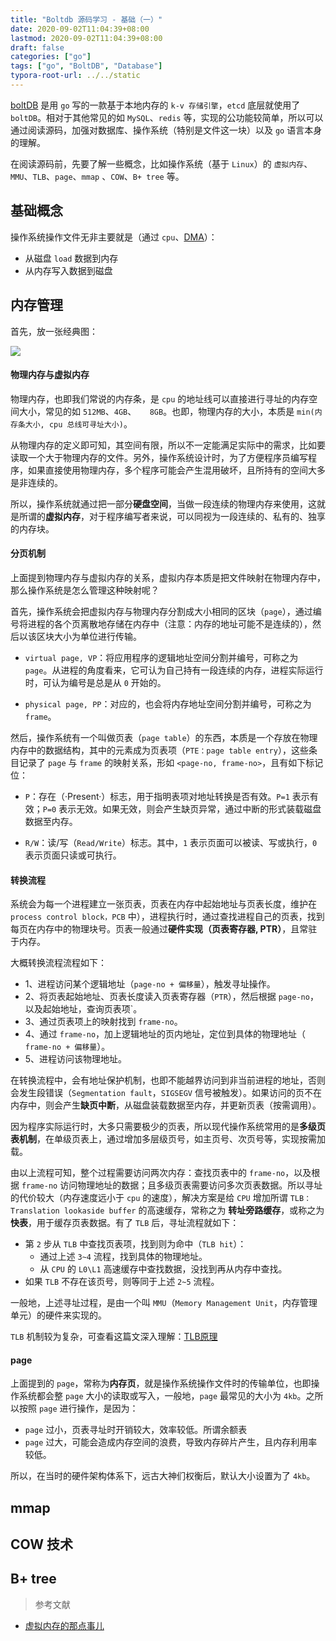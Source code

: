 ```yaml
---
title: "Boltdb 源码学习 - 基础（一）"
date: 2020-09-02T11:04:39+08:00
lastmod: 2020-09-02T11:04:39+08:00
draft: false
categories: ["go"]
tags: ["go", "BoltDB", "Database"]
typora-root-url: ../../static
---
```


[boltDB](https://github.com/boltdb/bolt) 是用 `go` 写的一款基于本地内存的 `k-v 存储引擎`，`etcd` 底层就使用了 `boltDB`。相对于其他常见的如 `MySQL`、`redis` 等，实现的公功能较简单，所以可以通过阅读源码，加强对数据库、操作系统（特别是文件这一块）以及 `go` 语言本身的理解。

在阅读源码前，先要了解一些概念，比如操作系统（基于 `Linux`）的 `虚拟内存`、`MMU`、`TLB`、`page`、`mmap` 、`COW`、`B+ tree` 等。

## 基础概念

操作系统操作文件无非主要就是（通过 `cpu`、[DMA](https://en.wikipedia.org/wiki/Direct_memory_access)）：

* 从磁盘 `load` 数据到内存
* 从内存写入数据到磁盘

## 内存管理

首先，放一张经典图：

![](/img/MMU_principle_updated.png)

####  物理内存与虚拟内存

物理内存，也即我们常说的内存条，是  `cpu` 的地址线可以直接进行寻址的内存空间大小，常见的如 `512MB`、`4GB`、`	8GB`。也即，物理内存的大小，本质是 `min(内存条大小, cpu 总线可寻址大小)`。

从物理内存的定义即可知，其空间有限，所以不一定能满足实际中的需求，比如要读取一个大于物理内存的文件。另外，操作系统设计时，为了方便程序员编写程序，如果直接使用物理内存，多个程序可能会产生混用破坏，且所持有的空间大多是非连续的。

所以，操作系统就通过把一部分**硬盘空间**，当做一段连续的物理内存来使用，这就是所谓的**虚拟内存**，对于程序编写者来说，可以同视为一段连续的、私有的、独享的内存块。

#### 分页机制

上面提到物理内存与虚拟内存的关系，虚拟内存本质是把文件映射在物理内存中，那么操作系统是怎么管理这种映射呢？

首先，操作系统会把虚拟内存与物理内存分割成大小相同的区块（`page`），通过编号将进程的各个页离散地存储在内存中（注意：内存的地址可能不是连续的），然后以该区块大小为单位进行传输。

* `virtual page, VP`：将应用程序的逻辑地址空间分割并编号，可称之为 `page`。从进程的角度看来，它可认为自己持有一段连续的内存，进程实际运行时，可认为编号是总是从 `0` 开始的。

* `physical page, PP`：对应的，也会将内存地址空间分割并编号，可称之为 `frame`。

然后，操作系统有一个叫做页表（`page table`）的东西，本质是一个存放在物理内存中的数据结构，其中的元素成为页表项（`PTE：page table entry`），这些条目记录了 `page` 与 `frame` 的映射关系，形如 `<page-no, frame-no>`，且有如下标记位：

* `P`：存在（·Present·）标志，用于指明表项对地址转换是否有效。`P=1` 表示有效；`P=0` 表示无效。如果无效，则会产生缺页异常，通过中断的形式装载磁盘数据至内存。
	
* `R/W`：读/写（`Read/Write`）标志。其中，`1` 表示页面可以被读、写或执行，`0` 表示页面只读或可执行。

#### 转换流程

系统会为每一个进程建立一张页表，页表在内存中起始地址与页表长度，维护在 `process control block，PCB` 中），进程执行时，通过查找进程自己的页表，找到每页在内存中的物理块号。页表一般通过**硬件实现（页表寄存器, PTR）**，且常驻于内存。

大概转换流程流程如下：

* 1、进程访问某个逻辑地址（`page-no + 偏移量`），触发寻址操作。
* 2、将页表起始地址、页表长度读入页表寄存器（`PTR`），然后根据 `page-no`，以及起始地址，查询页表项`。
* 3、通过页表项上的映射找到  `frame-no`。
* 4、通过  `frame-no`，加上逻辑地址的页内地址，定位到具体的物理地址（ `frame-no + 偏移量`）。
* 5、进程访问该物理地址。

在转换流程中，会有地址保护机制，也即不能越界访问到非当前进程的地址，否则会发生段错误（`Segmentation fault`，`SIGSEGV` 信号被触发）。如果访问的页不在内存中，则会产生**缺页中断**，从磁盘装载数据至内存，并更新页表（按需调用）。

因为程序实际运行时，大多只需要极少的页表，所以现代操作系统常用的是**多级页表机制**，在单级页表上，通过增加多层级页号，如主页号、次页号等，实现按需加载。

由以上流程可知，整个过程需要访问两次内存：查找页表中的 `frame-no`，以及根据 `frame-no` 访问物理地址的数据；且多级页表需要访问多次页表数据。所以寻址的代价较大（内存速度远小于 `cpu` 的速度），解决方案是给 `CPU` 增加所谓  `TLB：Translation lookaside buffer` 的高速缓存，常称之为 **转址旁路缓存**，或称之为**快表**，用于缓存页表数据。有了 `TLB` 后，寻址流程就如下：

* 第 `2` 步从 `TLB` 中查找页表项，找到则为命中（`TLB hit`）：
	* 通过上述 `3~4` 流程，找到具体的物理地址。
	* 从 `CPU` 的 `L0\L1` 高速缓存中查找数据，没找到再从内存中查找。
* 如果 `TLB` 不存在该页号，则等同于上述 `2~5` 流程。

一般地，上述寻址过程，是由一个叫 `MMU`（`Memory Management Unit`，内存管理单元）的硬件来实现的。

`TLB` 机制较为复杂，可查看这篇文深入理解：[TLB原理](https://zhuanlan.zhihu.com/p/108425561)

#### page

上面提到的 `page`，常称为**内存页**，就是操作系统操作文件时的传输单位，也即操作系统都会整 `page` 大小的读取或写入，一般地，`page` 最常见的大小为 `4kb`。之所以按照 `page` 进行操作，是因为：

* `page` 过小，页表寻址时开销较大，效率较低。所谓余额表
* `page` 过大，可能会造成内存空间的浪费，导致内存碎片产生，且内存利用率较低。

所以，在当时的硬件架构体系下，远古大神们权衡后，默认大小设置为了 `4kb`。

## mmap

## COW 技术

## B+ tree


> 参考文献

* [虚拟内存的那点事儿](https://sylvanassun.github.io/2017/10/29/2017-10-29-virtual_memory/)


